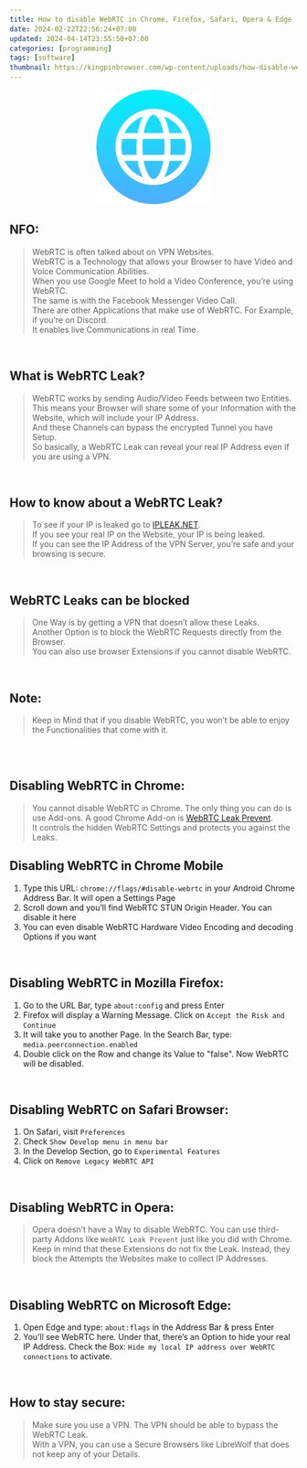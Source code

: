 ```yaml
---
title: How to disable WebRTC in Chrome, Firefox, Safari, Opera & Edge
date: 2024-02-22T22:56:24+07:00
updated: 2024-04-14T23:55:50+07:00
categories: [programming]
tags: [software]
thumbnail: https://kingpinbrowser.com/wp-content/uploads/how-disable-webrtc.png
---
```


<p align="center"><img src="https://github.com/K3V1991/How-to-disable-WebRTC-in-Chrome-Firefox-Safari-Opera-and-Edge/blob/main/Disable-WebRTC.png" width="200"></a>

## NFO:
> WebRTC is often talked about on VPN Websites. <br />
WebRTC is a Technology that allows your Browser to have Video and Voice Communication Abilities. <br />
When you use Google Meet to hold a Video Conference, you’re using WebRTC. <br />
The same is with the Facebook Messenger Video Call. <br />
There are other Applications that make use of WebRTC. For Example, if you’re on Discord. <br />
It enables live Communications in real Time.
<br />

## What is WebRTC Leak?
> WebRTC works by sending Audio/Video Feeds between two Entities. <br />
This means your Browser will share some of your Information with the Website, which will include your IP Address. <br />
And these Channels can bypass the encrypted Tunnel you have Setup. <br />
So basically, a WebRTC Leak can reveal your real IP Address even if you are using a VPN.
<br />

## How to know about a WebRTC Leak?
> To see if your IP is leaked go to [IPLEAK.NET](https://ipleak.net/). <br />
If you see your real IP on the Website, your IP is being leaked. <br />
If you can see the IP Address of the VPN Server, you’re safe and your browsing is secure.
<br />

## WebRTC Leaks can be blocked
> One Way is by getting a VPN that doesn’t allow these Leaks. <br />
Another Option is to block the WebRTC Requests directly from the Browser. <br />
You can also use browser Extensions if you cannot disable WebRTC.
<br />

## Note:
> Keep in Mind that if you disable WebRTC, you won’t be able to enjoy the Functionalities that come with it.
<br />
<br />

## Disabling WebRTC in Chrome:
> You cannot disable WebRTC in Chrome. The only thing you can do is use Add-ons. A good Chrome Add-on is [WebRTC Leak Prevent](https://chrome.google.com/webstore/detail/webrtc-leak-prevent/eiadekoaikejlgdbkbdfeijglgfdalml?hl=en). <br />
It controls the hidden WebRTC Settings and protects you against the Leaks.

## Disabling WebRTC in Chrome Mobile
1. Type this URL: ```chrome://flags/#disable-webrtc``` in your Android Chrome Address Bar. It will open a Settings Page
2. Scroll down and you’ll find WebRTC STUN Origin Header. You can disable it here
3. You can even disable WebRTC Hardware Video Encoding and decoding Options if you want
<br />

## Disabling WebRTC in Mozilla Firefox:
1. Go to the URL Bar, type ```about:config``` and press Enter
2. Firefox will display a Warning Message. Click on ```Accept the Risk and Continue```
3. It will take you to another Page. In the Search Bar, type: ```media.peerconnection.enabled```
4. Double click on the Row and change its Value to "false". Now WebRTC will be disabled.
<br />

## Disabling WebRTC on Safari Browser:
1. On Safari, visit ```Preferences```
2. Check ```Show Develop menu in menu bar```
3. In the Develop Section, go to ```Experimental Features```
4. Click on ```Remove Legacy WebRTC API```
<br />

## Disabling WebRTC in Opera:
> Opera doesn’t have a Way to disable WebRTC. You can use third-party Addons like ```WebRTC Leak Prevent``` just like you did with Chrome. <br />
Keep in mind that these Extensions do not fix the Leak. Instead, they block the Attempts the Websites make to collect IP Addresses.
<br />

## Disabling WebRTC on Microsoft Edge:
1. Open Edge and type: ```about:flags``` in the Address Bar & press Enter
2. You’ll see WebRTC here. Under that, there’s an Option to hide your real IP Address. Check the Box: ```Hide my local IP address over WebRTC connections``` to activate.
<br />

## How to stay secure:
> Make sure you use a VPN. The VPN should be able to bypass the WebRTC Leak. <br />
With a VPN, you can use a Secure Browsers like LibreWolf that does not keep any of your Details.
